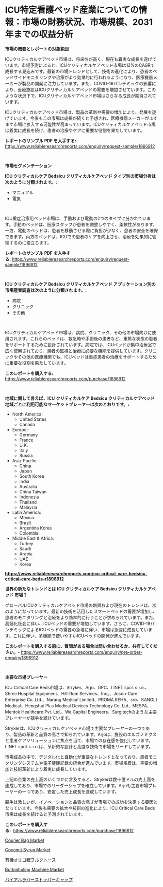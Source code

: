 <p><h1>ICU特定看護ベッド産業についての情報：市場の財務状況、市場規模、2031年までの収益分析</h1></p><p><strong>市場の概要とレポートの対象範囲</strong></p>
<p><p>ICUクリティカルケアベッド市場は、将来性が高く、現在も着実な成長を遂げています。市場予測によると、ICUクリティカルケアベッド市場は13%のCAGRで成長する見込みです。最新の市場トレンドとして、技術の進化により、患者のベッドサイドモニタリングや治療がより効果的に行われるようになり、医療機器メーカーが製品の開発に注力しています。また、COVID-19パンデミックの影響により、医療施設はICUクリティカルケアベッドの需要を増加させています。このような状況下で、ICUクリティカルケアベッド市場はさらなる成長が期待されています。</p><p>ICUクリティカルケアベッド市場は、製品の革新や需要の増加により、発展を遂げています。今後もこの市場は成長が続くと予想され、医療機器メーカーがますます市場に参入する可能性が高まっています。ICUクリティカルケアベッド市場は着実に成長を続け、患者の治療やケアに重要な役割を果たしています。</p></p>
<p><strong>レポートのサンプル PDF を入手する:</strong> <a href="https://www.reliableresearchreports.com/enquiry/request-sample/1896912">https://www.reliableresearchreports.com/enquiry/request-sample/1896912</a></p>
<p>&nbsp;</p>
<p><strong>市場セグメンテーション</strong></p>
<p><strong>ICU クリティカルケア Bedsicu クリティカルケアベッド タイプ別の市場分析は次のように分類されます。:</strong></p>
<p><ul><li>マニュアル</li><li>電気</li></ul></p>
<p>&nbsp;</p>
<p><p>ICU重症治療用ベッド市場は、手動および電動の2つのタイプに分かれています。手動のベッドは、医療スタッフが患者を調整しやすく、柔軟性があります。一方、電動のベッドは、患者を移動させる際に負担が少なく、患者の安全を確保できます。両方のベッドは、ICUでの患者のケアを向上させ、治療を効果的に管理するのに役立ちます。</p></p>
<p><strong>レポートのサンプル PDF を入手する:</strong>&nbsp;<a href="https://www.reliableresearchreports.com/enquiry/request-sample/1896912">https://www.reliableresearchreports.com/enquiry/request-sample/1896912</a></p>
<p>&nbsp;</p>
<p><strong> ICU クリティカルケア Bedsicu クリティカルケアベッド アプリケーション別の市場産業調査は次のように分類されます。:</strong></p>
<p><ul><li>病院</li><li>クリニック</li><li>その他</li></ul></p>
<p>&nbsp;</p>
<p><p>ICUクリティカルケアベッド市場は、病院、クリニック、その他の市場向けに使用されます。これらのベッドは、救急時や手術後の患者など、重篤な状態の患者をサポートするために設計されています。病院では、ICUベッドが集中治療室で広く使用されており、患者の監視と治療に必要な機能を提供しています。クリニックやその他の医療機関でも、ICUベッドは重症患者の治療をサポートするために重要な役割を果たしています。</p></p>
<p><strong>このレポートを購入する:</strong>&nbsp; <a href="https://www.reliableresearchreports.com/purchase/1896912">https://www.reliableresearchreports.com/purchase/1896912</a></p>
<p>&nbsp;</p>
<p><strong>地域に関して言えば、ICU クリティカルケア Bedsicu クリティカルケアベッド 地域ごとに利用可能なマーケットプレーヤーは次のとおりです。:</strong></p>
<p><ul>
    <li>
        North America:
        <ul>
            <li>United States</li>
            <li>Canada</li>
        </ul>
    </li>
    <li>
        Europe:
        <ul>
            <li>Germany</li>
            <li>France</li>
            <li>U.K.</li>
            <li>Italy</li>
            <li>Russia</li>
        </ul>
    </li>
    <li>
        Asia-Pacific:
        <ul>
            <li>China</li>
            <li>Japan</li>
            <li>South Korea</li>
            <li>India</li>
            <li>Australia</li>
            <li>China Taiwan</li>
            <li>Indonesia</li>
            <li>Thailand</li>
            <li>Malaysia</li>
        </ul>
    </li>
    <li>
        Latin America:
        <ul>
            <li>Mexico</li>
            <li>Brazil</li>
            <li>Argentina Korea</li>
            <li>Colombia</li>
        </ul>
    </li>
    <li>
        Middle East & Africa:
        <ul>
            <li>Turkey</li>
            <li>Saudi</li>
            <li>Arabia</li>
            <li>UAE</li>
            <li>Korea</li>
        </ul>
    </li>
    </ul></p>
<p><strong><a href="https://www.reliableresearchreports.com/icu-critical-care-bedsicu-critical-care-beds-r1896912">https://www.reliableresearchreports.com/icu-critical-care-bedsicu-critical-care-beds-r1896912</a></strong>&nbsp;</p>
<p><strong>世界の新たなトレンドとは ICU クリティカルケア Bedsicu クリティカルケアベッド 市場？</strong></p>
<p><p>グローバルICUクリティカルケアベッド市場の新興および現在のトレンドは、次のようになっています。最新の技術を活用したスマートベッドの需要が増加し、患者のモニタリングと治療をより効率的に行うことが求められています。また、高齢化社会に伴い、ICUベッドの需要が増加しています。さらに、COVID-19パンデミックによるICUベッドの需要の急増に伴い、市場は急速に成長しています。これに伴い、多機能で使いやすいICUベッドの開発が進んでいます。</p></p>
<p><strong>このレポートを購入する前に、質問がある場合は問い合わせるか、共有してください。</strong>- <a href="https://www.reliableresearchreports.com/enquiry/pre-order-enquiry/1896912">https://www.reliableresearchreports.com/enquiry/pre-order-enquiry/1896912</a></p>
<p>&nbsp;</p>
<p><strong>主要な市場プレーヤー</strong></p>
<p><p>ICU Critical Care Beds市場は、Stryker、Arjo、GPC、LINET spol. s r.o.、Shree Hospital Equipment、Hill-Rom Services、Inc。、Joson-Care Enterprise Co. Ltd.、Narang Medical Limited、PROMA REHA、sro、KANGLI Medical、Hengshui Plus Medical Devices Technology Co. Ltd、MESPA、Mentok Healthcare Pvt. Ltd.、We Capital Engineers、Surgitechのような主要プレーヤーが競争を続けています。</p><p>Strykerは、ICUクリティカルケアベッド市場で主要なプレーヤーの一つであり、製品の革新と品質の高さで知られています。Arjoは、施設のエルゴノミクスと患者ケアソリューションに焦点を当て、市場での存在感を強化しています。LINET spol. s r.o.は、革新的な設計と高度な技術で市場をリードしています。</p><p>市場成長の中で、デジタル化と自動化が重要なトレンドとなっており、患者モニタリングシステムや電子健康記録の統合が進んでいます。市場規模は、需要の増加と技術革新により着実に成長しています。</p><p>上記の企業の売上高のいくつかに言及すると、Strykerは数十億ドルの売上高を達成しており、市場でのリーダーシップを確立しています。Arjoも主要市場プレーヤーの一つであり、安定した売上成長を達成しています。</p><p>競争は激しいが、イノベーションと品質の高さが市場での成功を決定する要因となっています。今後も需要の拡大や技術の進化により、ICU Critical Care Beds市場は成長を続けると予測されています。</p></p>
<p><strong>このレポートを購入する:</strong>&nbsp;&nbsp;<a href="https://www.reliableresearchreports.com/purchase/1896912">https://www.reliableresearchreports.com/purchase/1896912</a></p>
<p><p><a href="https://github.com/guneycigdem35/Market-Research-Report-List-3/blob/main/courier-bag-market.md">Courier Bag Market</a></p><p><a href="https://issuu.com/reportprime-2/docs/coconut-syrup-market-size-2030.pptx">Coconut Syrup Market</a></p><p><a href="https://github.com/xtkhtofdt934839/Market-Research-Report-List-2/blob/main/5837834112674.md">有機オリゴ糖フルクトース</a></p><p><a href="https://github.com/Paul14Anderson63/Market-Research-Report-List-4/blob/main/buttonholing-machine-market.md">Buttonholing Machine Market</a></p><p><a href="https://github.com/ddwcuskozol07187/Market-Research-Report-List-2/blob/main/9229940112675.md">バイアルラバーストッパーキャップ</a></p></p>